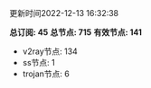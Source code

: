 更新时间2022-12-13 16:32:38

**总订阅: 45**
**总节点: 715**
**有效节点: 141**
- v2ray节点: 134
- ss节点: 1
- trojan节点: 6
